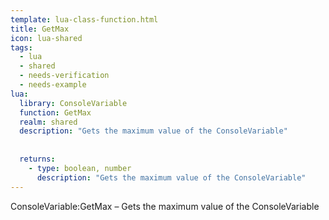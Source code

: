 ```yaml
---
template: lua-class-function.html
title: GetMax
icon: lua-shared
tags:
  - lua
  - shared
  - needs-verification
  - needs-example
lua:
  library: ConsoleVariable
  function: GetMax
  realm: shared
  description: "Gets the maximum value of the ConsoleVariable"
  
  
  returns:
    - type: boolean, number
      description: "Gets the maximum value of the ConsoleVariable"
---
```


<div class="lua__search__keywords">
ConsoleVariable:GetMax &#x2013; Gets the maximum value of the ConsoleVariable
</div>
